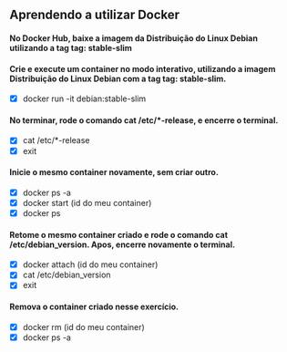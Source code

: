 ## Aprendendo a utilizar Docker

#### No Docker Hub, baixe a imagem da Distribuição do Linux Debian utilizando a tag tag: stable-slim

#### Crie e execute um container no modo interativo, utilizando a imagem Distribuição do Linux Debian com a tag tag: stable-slim. 

- [x] docker run -it debian:stable-slim

#### No terminar, rode o comando cat /etc/*-release, e encerre o terminal.

- [x] cat /etc/*-release
- [x] exit

#### Inicie o mesmo container novamente, sem criar outro.

- [x] docker ps -a
- [x] docker start (id do meu container)
- [x] docker ps

#### Retome o mesmo container criado e rode o comando cat /etc/debian_version. Apos, encerre novamente o terminal.

- [x] docker attach (id do meu container)
- [x] cat /etc/debian_version
- [x] exit

#### Remova o container criado nesse exercício.

- [x] docker rm (id do meu container)
- [x] docker ps -a